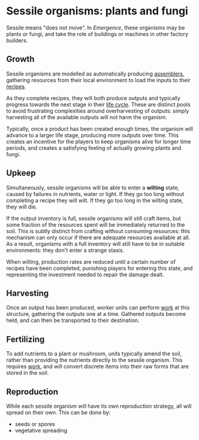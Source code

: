 
# Sessile organisms: plants and fungi

Sessile means "does not move".
In *Emergence*, these organisms may be plants or fungi, and take the role of buildings or machines in other factory builders.

## Growth

Sessile organisms are modelled as automatically producing [assemblers](../glossary.md#assembler), gathering resources from their local environment to load the inputs to their [recipes](../production-chains/recipes.md).

As they complete recipes, they will both produce outputs and typically progress towards the next stage in their [life cycle](life-cycles.md).
These are distinct pools to avoid frustrating complexities around overharvesting of outputs:
simply harvesting all of the available outputs will not harm the organism.

Typically, once a product has been created enough times, the organism will advance to a larger life stage, producing more outputs over time.
This creates an incentive for the players to keep organisms alive for longer time periods,
and creates a satisfying feeling of actually growing plants and fungi.

## Upkeep

Simultaneously, sessile organisms will be able to enter a **wilting** state, caused by failures in nutrients, water or light.
If they go too long without completing a recipe they will wilt.
If they go too long in the wilting state, they will die.

If the output inventory is full, sessile organisms will still craft items, but some fraction of the resources spent will be immediately returned to the soil.
This is subtly distinct from crafting without consuming resources: this mechanism can only occur if there are adequate resources available at all.
As a result, organisms with a full inventory will still have to be in suitable environments: they don't enter a strange stasis.

When wilting, production rates are reduced until a certain number of recipes have been completed,
punishing players for entering this state, and representing the investment needed to repair the damage dealt.

## Harvesting

Once an output has been produced, worker units can perform [work](../glossary.md#work) at this structure, gathering the outputs one at a time.
Gathered outputs become held, and can then be transported to their destination.

## Fertilizing

To add nutrients to a plant or mushroom, units typically amend the soil, rather than providing the nutrients directly to the sessile organism.
This requires [work](../glossary.md#work), and will convert discrete items into their raw forms that are stored in the soil.

## Reproduction

While each sessile organism will have its own reproduction strategy, all will spread on their own.
This can be done by:

- seeds or spores
- vegetative spreading
